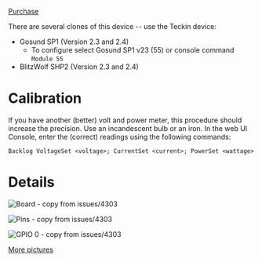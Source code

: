 [Purchase](https://www.amazon.de/gp/product/B0777BWS1P)

There are several clones of this device -- use the Teckin device:

*    Gosund SP1 (Version 2.3 and 2.4)
     * To configure select Gosund SP1 v23 (55) or console command `Module 55`
*    BlitzWolf SHP2 (Version 2.3 and 2.4)

# Calibration 

If you have another (better) volt and power meter, this procedure should increase the precision. Use an incandescent bulb or an iron. In the web UI Console, enter the (correct) readings using the following commands:

`Backlog VoltageSet <voltage>; CurrentSet <current>; PowerSet <wattage>`

# Details

![Board - copy from issues/4303](https://user-images.githubusercontent.com/644662/48126808-71f04e00-e282-11e8-89d4-603c9ffb8e26.png)

![Pins - copy from issues/4303](https://user-images.githubusercontent.com/644662/48127131-4326a780-e283-11e8-93ef-acc7b94650d2.png)

![GPIO 0 - copy from issues/4303](https://user-images.githubusercontent.com/644662/48127125-3c983000-e283-11e8-8008-aa1c18974413.png)

[More pictures](https://www.bastelbunker.de/gosund-sp1-mit-tasmota/)
